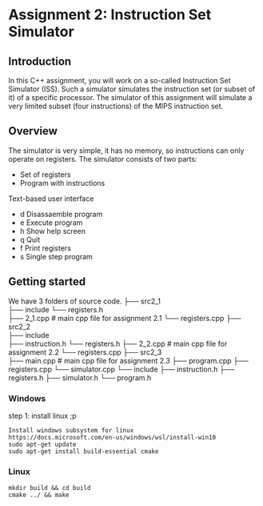 # Assignment 2: Instruction Set Simulator

## Introduction

In this C++ assignment, you will work on a so-called Instruction Set Simulator (ISS). Such a simulator simulates the instruction set (or subset of it) of a specific processor. The simulator of this assignment will simulate a very limited subset (four instructions) of the MIPS instruction set.

## Overview

The simulator is very simple, it has no memory, so instructions can only operate on registers. The simulator consists of two parts:
* Set of registers
* Program with instructions

Text-based user interface
* d Disassaemble program
* e Execute program
* h Show help screen
* q Quit
* f Print registers
* s Single step program

## Getting started

We have 3 folders of source code.
    ├── src2_1                                                                          
          ├── include
                └── registers.h                     
          ├── 2_1.cpp                              # main cpp file for assignment 2.1
          └── registers.cpp
    ├── src2_2                                     
          ├── include  
                  ├── instruction.h
                  └── registers.h
          ├── 2_2.cpp                              # main cpp file for assignment 2.2
          └── registers.cpp
    ├── src2_3                                     
          ├── main.cpp                             # main cpp file for assignment 2.3
          ├── program.cpp
          ├── registers.cpp
          └── simulator.cpp
    └── include
           ├── instruction.h
           ├── registers.h
           ├── simulator.h
           └── program.h

### Windows

step 1: install linux ;p 

```
Install windows subsystem for linux
https://docs.microsoft.com/en-us/windows/wsl/install-win10
sudo apt-get update
sudo apt-get install build-essential cmake
```

### Linux

```
mkdir build && cd build
cmake ../ && make
```
